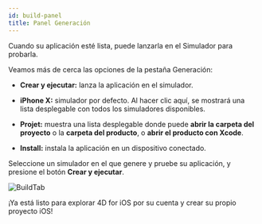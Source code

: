 ```yaml
---
id: build-panel
title: Panel Generación
---
```


Cuando su aplicación esté lista, puede lanzarla en el Simulador para probarla.

Veamos más de cerca las opciones de la pestaña Generación:

* **Crear y ejecutar:** lanza la aplicación en el simulador.

* **iPhone X:** simulador por defecto. Al hacer clic aquí, se mostrará una lista desplegable con todos los simuladores disponibles.

* **Projet:** muestra una lista desplegable donde puede **abrir la carpeta del proyecto** o la **carpeta del producto**, o **abrir el producto con Xcode**.

* **Install:** instala la aplicación en un dispositivo conectado.

Seleccione un simulador en el que genere y pruebe su aplicación, y presione el botón **Crear y ejecutar**.

![BuildTab](assets/en/project-editor/Build-Tab-4D-for-iOS.png)

¡Ya está listo para explorar 4D for iOS por su cuenta y crear su propio proyecto iOS!

